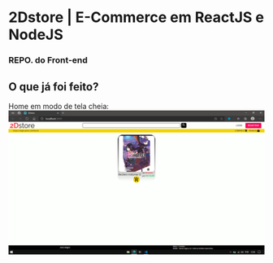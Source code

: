 # 2Dstore | E-Commerce em ReactJS e NodeJS
### REPO. do Front-end

## O que já foi feito?
Home em modo de tela cheia:
<img src="githubIMG/fullscreen.png" alt="fullscreen">